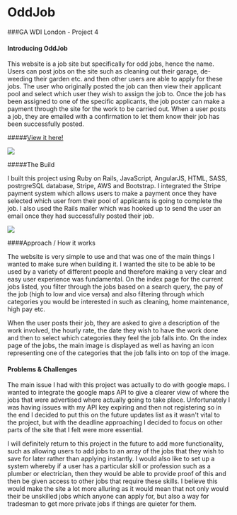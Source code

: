 # OddJob

###GA WDI London - Project 4

#### Introducing OddJob

This website is a job site but specifically for odd jobs, hence the name. Users can post jobs on the site such as cleaning out their garage, de-weeding their garden etc. and then other users are able to apply for these jobs. The user who originally posted the job can then view their applicant pool and select which user they wish to assign the job to. Once the job has been assigned to one of the specific applicants, the job poster can make a payment through the site for the work to be carried out. When a user posts a job, they are emailed with a confirmation to let them know their job has been successfully posted.

#####[View it here!](https://warm-reef-46815.herokuapp.com/)


![](../src/images/websitelandingpage.png)


#####The Build

I built this project using Ruby on Rails, JavaScript, AngularJS, HTML, SASS, postrgreSQL database, Stripe, AWS and Bootstrap. I integrated the Stripe payment system which allows users to make a payment once they have selected which user from their pool of applicants is going to complete the job. I also used the Rails mailer which was hooked up to send the user an email once they had successfully posted their job.


![](./images/jobsIndexPage.png)

####Approach / How it works

The website is very simple to use and that was one of the main things I wanted to make sure when building it. I wanted the site to be able to be used by a variety of different people and therefore making a very clear and easy user experience was fundamental. On the index page for the current jobs listed, you filter through the jobs based on a search query, the pay of the job (high to low and vice versa) and also filtering through which categories you would be interested in such as cleaning, home maintenance, high pay etc.

When the user posts their job, they are asked to give a description of the work involved, the hourly rate, the date they wish to have the work done and then to select which categories they feel the job falls into. On the index page of the jobs, the main image is displayed as well as having an icon representing one of the categories that the job falls into on top of the image.



#### Problems & Challenges

The main issue I had with this project was actually to do with google maps. I wanted to integrate the google maps API to give a clearer view of where the jobs that were advertised where actually going to take place. Unfortunately I was having issues with my API key expiring and then not registering so in the end I decided to put this on the future updates list as it wasn't vital to the project, but with the deadline approaching I decided to focus on other parts of the site that I felt were more essential.

I will definitely return to this project in the future to add more functionality, such as allowing users to add jobs to an array of the jobs that they wish to save for later rather than applying instantly. I would also like to set up a system whereby if a user has a particular skill or profession such as a plumber or electrician, then they would be able to provide proof of this and then be given access to other jobs that require these skills. I believe this would make the site a lot more alluring as it would mean that not only would their be unskilled jobs which anyone can apply for, but also a way for tradesman to get more private jobs if things are quieter for them. 
